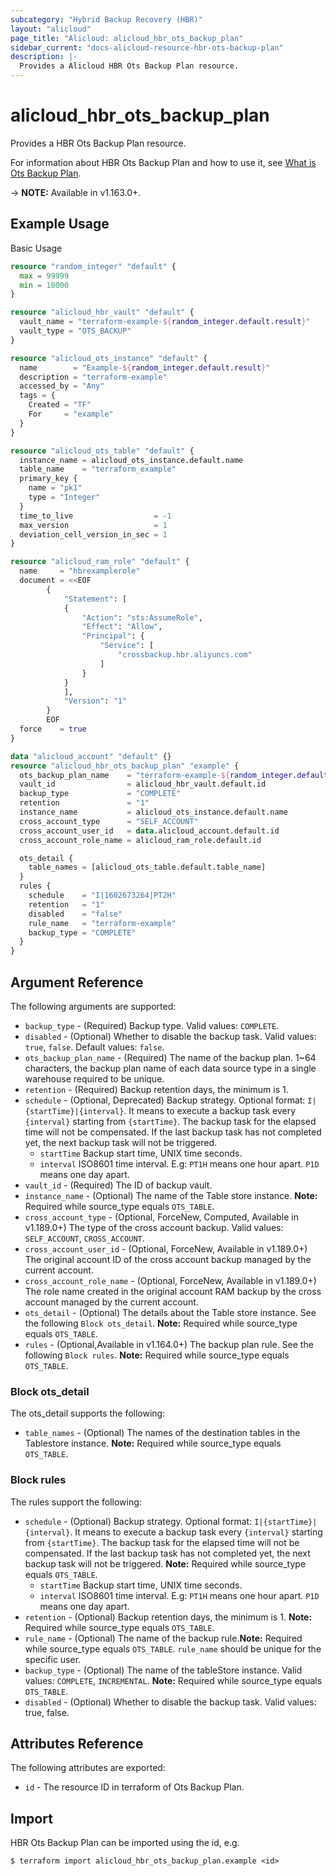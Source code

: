 ```yaml
---
subcategory: "Hybrid Backup Recovery (HBR)"
layout: "alicloud"
page_title: "Alicloud: alicloud_hbr_ots_backup_plan"
sidebar_current: "docs-alicloud-resource-hbr-ots-backup-plan"
description: |-
  Provides a Alicloud HBR Ots Backup Plan resource.
---
```


# alicloud\_hbr\_ots\_backup\_plan

Provides a HBR Ots Backup Plan resource.

For information about HBR Ots Backup Plan and how to use it, see [What is Ots Backup Plan](https://www.alibabacloud.com/help/en/hybrid-backup-recovery/latest/overview).

-> **NOTE:** Available in v1.163.0+.

## Example Usage

Basic Usage

```terraform
resource "random_integer" "default" {
  max = 99999
  min = 10000
}

resource "alicloud_hbr_vault" "default" {
  vault_name = "terraform-example-${random_integer.default.result}"
  vault_type = "OTS_BACKUP"
}

resource "alicloud_ots_instance" "default" {
  name        = "Example-${random_integer.default.result}"
  description = "terraform-example"
  accessed_by = "Any"
  tags = {
    Created = "TF"
    For     = "example"
  }
}

resource "alicloud_ots_table" "default" {
  instance_name = alicloud_ots_instance.default.name
  table_name    = "terraform_example"
  primary_key {
    name = "pk1"
    type = "Integer"
  }
  time_to_live                  = -1
  max_version                   = 1
  deviation_cell_version_in_sec = 1
}

resource "alicloud_ram_role" "default" {
  name     = "hbrexamplerole"
  document = <<EOF
		{
			"Statement": [
			{
				"Action": "sts:AssumeRole",
				"Effect": "Allow",
				"Principal": {
					"Service": [
						"crossbackup.hbr.aliyuncs.com"
					]
				}
			}
			],
  			"Version": "1"
		}
  		EOF
  force    = true
}

data "alicloud_account" "default" {}
resource "alicloud_hbr_ots_backup_plan" "example" {
  ots_backup_plan_name    = "terraform-example-${random_integer.default.result}"
  vault_id                = alicloud_hbr_vault.default.id
  backup_type             = "COMPLETE"
  retention               = "1"
  instance_name           = alicloud_ots_instance.default.name
  cross_account_type      = "SELF_ACCOUNT"
  cross_account_user_id   = data.alicloud_account.default.id
  cross_account_role_name = alicloud_ram_role.default.id

  ots_detail {
    table_names = [alicloud_ots_table.default.table_name]
  }
  rules {
    schedule    = "I|1602673264|PT2H"
    retention   = "1"
    disabled    = "false"
    rule_name   = "terraform-example"
    backup_type = "COMPLETE"
  }
}
```

## Argument Reference

The following arguments are supported:

* `backup_type` - (Required) Backup type. Valid values: `COMPLETE`.
* `disabled` - (Optional) Whether to disable the backup task. Valid values: `true`, `false`. Default values: `false`.
* `ots_backup_plan_name` - (Required) The name of the backup plan. 1~64 characters, the backup plan name of each data source type in a single warehouse required to be unique.
* `retention` - (Required) Backup retention days, the minimum is 1.
* `schedule` - (Optional, Deprecated) Backup strategy. Optional format: `I|{startTime}|{interval}`. It means to execute a backup task every `{interval}` starting from `{startTime}`. The backup task for the elapsed time will not be compensated. If the last backup task has not completed yet, the next backup task will not be triggered.
  - `startTime` Backup start time, UNIX time seconds.
  - `interval` ISO8601 time interval. E.g: `PT1H` means one hour apart. `P1D` means one day apart.
* `vault_id` - (Required) The ID of backup vault.
* `instance_name` - (Optional) The name of the Table store instance. **Note:** Required while source_type equals `OTS_TABLE`.
* `cross_account_type` - (Optional, ForceNew, Computed, Available in v1.189.0+) The type of the cross account backup. Valid values: `SELF_ACCOUNT`, `CROSS_ACCOUNT`.
* `cross_account_user_id` - (Optional, ForceNew, Available in v1.189.0+) The original account ID of the cross account backup managed by the current account.
* `cross_account_role_name` - (Optional, ForceNew, Available in v1.189.0+) The role name created in the original account RAM backup by the cross account managed by the current account.
* `ots_detail` - (Optional) The details about the Table store instance. See the following `Block ots_detail`. **Note:** Required while source_type equals `OTS_TABLE`.
* `rules` - (Optional,Available in v1.164.0+) The backup plan rule. See the following `Block rules`. **Note:** Required while source_type equals `OTS_TABLE`.

### Block ots_detail

The ots_detail supports the following:

* `table_names` - (Optional) The names of the destination tables in the Tablestore instance. **Note:** Required while source_type equals `OTS_TABLE`.

### Block rules

The rules support the following:

* `schedule` - (Optional) Backup strategy. Optional format: `I|{startTime}|{interval}`. It means to execute a backup task every `{interval}` starting from `{startTime}`. The backup task for the elapsed time will not be compensated. If the last backup task has not completed yet, the next backup task will not be triggered. **Note:** Required while source_type equals `OTS_TABLE`.
  - `startTime` Backup start time, UNIX time seconds.
  - `interval` ISO8601 time interval. E.g: `PT1H` means one hour apart. `P1D` means one day apart.
* `retention` - (Optional) Backup retention days, the minimum is 1. **Note:** Required while source_type equals `OTS_TABLE`.
* `rule_name` - (Optional)  The name of the backup rule.**Note:** Required while source_type equals `OTS_TABLE`. `rule_name` should be unique for the specific user.
* `backup_type` - (Optional) The name of the tableStore instance. Valid values: `COMPLETE`, `INCREMENTAL`. **Note:** Required while source_type equals `OTS_TABLE`.
* `disabled` - (Optional) Whether to disable the backup task. Valid values: true, false.

## Attributes Reference

The following attributes are exported:

* `id` - The resource ID in terraform of Ots Backup Plan.

## Import

HBR Ots Backup Plan can be imported using the id, e.g.

```shell
$ terraform import alicloud_hbr_ots_backup_plan.example <id>
```
